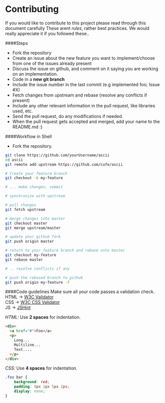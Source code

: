 Contributing
=========

If you would like to contribute to this project please read through this document carefully
These arent *rules*, rather best practices. We would really appreciate it if you followed these..

####Steps
- Fork the repository
- Create an issue about the new feature you want to implement/choose from one of the issues already present
- Discuss the issue on github, and comment on it saying you are working on an implementation. 
- Code in a __new git branch__
- Include the issue number in the last commit (e.g implemented foo; Issue #X)
- Fetch changes from upstream and rebase (resolve any conflicts if present)
- Include any other relevant information in the pull request, like libraries used, etc. 
- Send the pull request, do any modifications if needed.
- When the pull request gets accepted and merged, add your name to the README.md :)

####Workflow in Shell
- Fork the repository.

```bash
git clone https://github.com/yourUsername/ascii
cd ascii
git remote add upstream https://github.com/cufe/ascii

# Create your feature branch
git checkout -b my-feature

# ... make changes, commit

# synchronize with upstream

# pull changes
git fetch upstream

# merge changes into master
git checkout master
git merge upstream/master

# update your github fork
git push origin master

# return to your feature branch and rebase onto master
git checkout my-feature
git rebase master

# .. resolve conflicts if any

# push the rebased branch to github
git push origin my-feature -f
```

####Code guidelines
Make sure all your code passes a validation check.  
HTML -> [W3C Validator](http://validator.w3.org/)  
CSS  -> [W3C CSS Validator](http://jigsaw.w3.org/css-validator/)  
JS   -> [JSHint](http://www.jshint.com/)  

*HTML:*
Use **2 spaces** for indentation. 

```html
<div>
  <a href="#">Foo</a>
  <p>
    Long... 
    Multiline...
    Text....
  </p>
</div>
```

*CSS:*
Use **4 spaces** for indentation.

```css
.foo bar {
    background: red;
    padding: 0px 1px 5px 2px;
    display: none;
}
```
